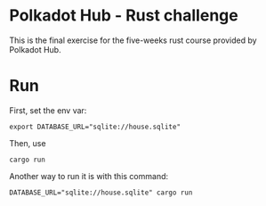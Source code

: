 # Polkadot Hub - Rust challenge

This is the final exercise for the five-weeks rust course provided by Polkadot Hub.

# Run

First, set the env var:

`export DATABASE_URL="sqlite://house.sqlite"`

Then, use

`cargo run`

Another way to run it is with this command:

`DATABASE_URL="sqlite://house.sqlite" cargo run`
